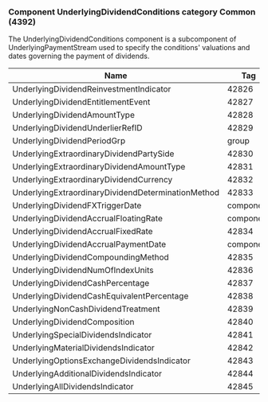### Component UnderlyingDividendConditions category Common (4392)

The UnderlyingDividendConditions component is a subcomponent of UnderlyingPaymentStream used to specify the conditions' valuations and dates governing the payment of dividends.

| Name                                               | Tag       | Req'd |
|----------------------------------------------------|-----------|----------|
| UnderlyingDividendReinvestmentIndicator            | 42826     |       |
| UnderlyingDividendEntitlementEvent                 | 42827     |       |
| UnderlyingDividendAmountType                       | 42828     |       |
| UnderlyingDividendUnderlierRefID                   | 42829     |       |
| UnderlyingDividendPeriodGrp                        | group     |       |
| UnderlyingExtraordinaryDividendPartySide           | 42830     |       |
| UnderlyingExtraordinaryDividendAmountType          | 42831     |       |
| UnderlyingExtraordinaryDividendCurrency            | 42832     |       |
| UnderlyingExtraordinaryDividendDeterminationMethod | 42833     |       |
| UnderlyingDividendFXTriggerDate                    | component |       |
| UnderlyingDividendAccrualFloatingRate              | component |       |
| UnderlyingDividendAccrualFixedRate                 | 42834     |       |
| UnderlyingDividendAccrualPaymentDate               | component |       |
| UnderlyingDividendCompoundingMethod                | 42835     |       |
| UnderlyingDividendNumOfIndexUnits                  | 42836     |       |
| UnderlyingDividendCashPercentage                   | 42837     |       |
| UnderlyingDividendCashEquivalentPercentage         | 42838     |       |
| UnderlyingNonCashDividendTreatment                 | 42839     |       |
| UnderlyingDividendComposition                      | 42840     |       |
| UnderlyingSpecialDividendsIndicator                | 42841     |       |
| UnderlyingMaterialDividendsIndicator               | 42842     |       |
| UnderlyingOptionsExchangeDividendsIndicator        | 42843     |       |
| UnderlyingAdditionalDividendsIndicator             | 42844     |       |
| UnderlyingAllDividendsIndicator                    | 42845     |       |

